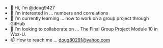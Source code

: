 - 👋 Hi, I’m @doug9427
- 👀 I’m interested in ... numbers and correlations
- 🌱 I’m currently learning ... how to work on a group project through GitHub
- 💞️ I’m looking to collaborate on ... The Final Group Project Module 10 in Woz-U.  
- 📫 How to reach me ... doug80291@yahoo.com

<!---
doug9427/doug9427 is a ✨ special ✨ repository because its `README.md` (this file) appears on your GitHub profile.
You can click the Preview link to take a look at your changes.
--->
